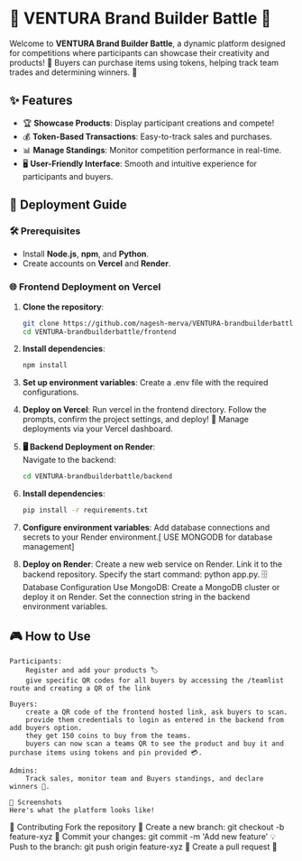 # 🚀 VENTURA Brand Builder Battle 🎨

Welcome to **VENTURA Brand Builder Battle**, a dynamic platform designed for competitions where participants can showcase their creativity and products! 🌟 Buyers can purchase items using tokens, helping track team trades and determining winners. 🎯

## ✨ Features
- 🏆 **Showcase Products**: Display participant creations and compete!
- 💰 **Token-Based Transactions**: Easy-to-track sales and purchases.
- 📊 **Manage Standings**: Monitor competition performance in real-time.
- 🖥️ **User-Friendly Interface**: Smooth and intuitive experience for participants and buyers.

## 🚀 Deployment Guide

### 🛠️ Prerequisites
- Install **Node.js**, **npm**, and **Python**.
- Create accounts on **Vercel** and **Render**.

### 🌐 Frontend Deployment on Vercel

1. **Clone the repository**:
   ```bash
   git clone https://github.com/nagesh-merva/VENTURA-brandbuilderbattle.git
   cd VENTURA-brandbuilderbattle/frontend

2. **Install dependencies**:
    ```bash
    npm install

3. **Set up environment variables**:
    Create a .env file with the required configurations.

4. **Deploy on Vercel**:
    Run vercel in the frontend directory.
    Follow the prompts, confirm the project settings, and deploy! 🎉
    Manage deployments via your Vercel dashboard.

5. **🖥️ Backend Deployment on Render**:    
    Navigate to the backend:
    ```bash
    cd VENTURA-brandbuilderbattle/backend

6. **Install dependencies**:
    ```bash
    pip install -r requirements.txt

7. **Configure environment variables**:
    Add database connections and secrets to your Render environment.[ USE MONGODB for database management]

6. **Deploy on Render**:
    Create a new web service on Render.
    Link it to the backend repository.
    Specify the start command: python app.py.
    🗄️ Database Configuration
    Use MongoDB: Create a MongoDB cluster or deploy it on Render.
    Set the connection string in the backend environment variables.

## 🎮 How to Use
    Participants: 
        Register and add your products 🏷️
        give specific QR codes for all buyers by accessing the /teamlist route and creating a QR of the link

    Buyers: 
        create a QR code of the frontend hosted link, ask buyers to scan.
        provide them credentials to login as entered in the backend from add buyers option.
        they get 150 coins to buy from the teams.
        buyers can now scan a teams QR to see the product and buy it and purchase items using tokens and pin provided 💳.

    Admins: 
        Track sales, monitor team and Buyers standings, and declare winners 🏅.

    📸 Screenshots
    Here's what the platform looks like! 


🤝 Contributing
    Fork the repository 📂
    Create a new branch: git checkout -b feature-xyz 🌿
    Commit your changes: git commit -m 'Add new feature' 💡
    Push to the branch: git push origin feature-xyz 🚀
    Create a pull request 🔄


